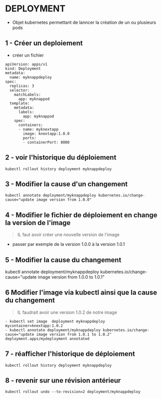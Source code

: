 # DEPLOYMENT
* Objet kubernetes permettant de lanncer la création de un ou plusieurs pods
## 1 -  Créer un deploiement
* créer un fichier 

```
apiVersion: apps/v1
kind: Deployment
metadata:
  name: myknappdeploy
spec:
  replicas: 3
  selector:
    matchLabels:
      app: myknappod
  template:
    metadata:
      labels:
        app: myknappod
    spec:
      containers:
      - name: myknextapp
        image: knextapp:1.0.0
        ports:
        - containerPort: 8080
```        
## 2 - voir l'historique du déploiement
```
kubectl rollout history deployment myknappdeploy
```
## 3 - Modifier la cause d'un changement 
```
kubectl annotate deployment/myknappdeploy kubernetes.io/change-cause="update image version from 1.0.0"
```
## 4 - Modifier le fichier de déploiement en change la version de l'image
> IL faut avoir créer une nouvelle version de l'image
* passer par exemple de la version 1.0.0 à la version 1.0.1

## 5 - Modifier la cause du changement 
kubectl annotate deployment/myknappdeploy kubernetes.io/change-cause="update image version from 1.0.0 to 1.0.1"
## 6 Modifier l'image via kubectl ainsi que la cause du changement
> IL faudrait avoir une version 1.0.2 de notre image
```
- kubectl set image  deployment myknappdeploy mycontainer=knextapp:1.0.2
- kubectl annotate deployment/myknappdeploy kubernetes.io/change-cause="update image version from 1.0.1 to 1.0.2"
deployment.apps/mydeployment annotated
```

## 7 - réafficher l'historique de déploiement
```
kubectl rollout history deployment myknappdeploy
```

## 8 - revenir sur une révision antérieur
```
kubectl rollout undo --to-revision=2 deployment/myknappdeploy
```